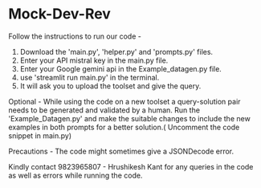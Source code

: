# Mock-Dev-Rev
Follow the instructions to run our code - 
1. Download the 'main.py', 'helper.py' and 'prompts.py' files.
2. Enter your API mistral key in the main.py file.
3. Enter your Google gemini api in the Example_datagen.py file.
4. use 'streamlit run main.py' in the terminal.
5. It will ask you to upload the toolset and give the query.

Optional - 
While using the code on a new toolset a query-solution pair needs to be generated and validated by a human. Run the 'Example_Datagen.py' and make the suitable changes to include the new examples in both prompts for a better solution.( Uncomment the code snippet in main.py) 

Precautions - 
The code might sometimes give a JSONDecode error.

Kindly contact 9823965807 - Hrushikesh Kant for any queries in the code as well as errors while running the code.
